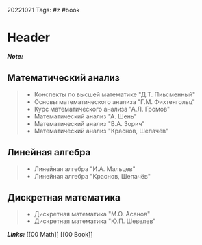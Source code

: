 20221021
Tags: #z #book
# Header 

***Note:*** 

## Математический анализ
> * Конспекты по высшей математике "Д.Т. Пиьсменный"
> * Основы математического анализа "Г.М. Фихтенгольц"
> * Курс математического анализа "А.Л. Громов"
> * Математический анализ "А. Шень"
> * Математический анализ "В.А. Зорич"
> * Математический анализ "Краснов, Шепачёв"

## Линейная алгебра
> * Линейная алгебра "И.А. Мальцев"
> * Линейная алгебра "Краснов, Шепачёв"


## Дискретная математика
> * Дискретная математика "М.О. Асанов"
> * Дискретная математика "Ю.П. Шевелев"

***Links:*** [[00 Math]] [[00 Book]]

